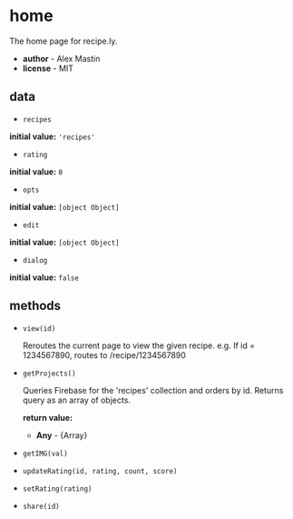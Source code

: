 # home 

The home page for recipe.ly. 

- **author** - Alex Mastin 
- **license** - MIT 

## data 

- `recipes` 

**initial value:** `'recipes'` 

- `rating` 

**initial value:** `0` 

- `opts` 

**initial value:** `[object Object]` 

- `edit` 

**initial value:** `[object Object]` 

- `dialog` 

**initial value:** `false` 

## methods 

- `view(id)` 

  Reroutes the current page to view the given recipe.
  e.g. If id = 1234567890, routes to /recipe/1234567890 

- `getProjects()` 

  Queries Firebase for the 'recipes' collection and orders by id.
  Returns query as an array of objects. 

   **return value:** 

     - **Any** - {Array} 
- `getIMG(val)` 

- `updateRating(id, rating, count, score)` 

- `setRating(rating)` 

- `share(id)` 

